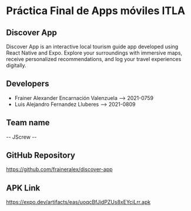 # Práctica Final de Apps móviles ITLA

## Discover App
Discover App is an interactive local tourism guide app developed using React Native and Expo. Explore your surroundings with immersive maps, receive personalized recommendations, and log your travel experiences digitally. 

## Developers

- Frainer Alexander Encarnación Valenzuela --> 2021-0759
- Luis Alejandro Fernandez Lluberes --> 2021-0809

## Team name
-- JScrew --

## GitHub Repository
https://github.com/fraineralex/discover-app

## APK Link
https://expo.dev/artifacts/eas/uoqcBfJidPZUs8xEYciLrr.apk
